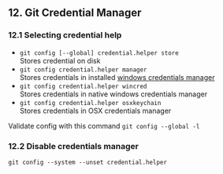 ## 12. Git Credential Manager

### 12.1 Selecting credential help
- `git config [--global] credential.helper store`  
Stores credential on disk
- `git config credential.helper manager`  
Stores credentials in installed [windows credentials manager](http://microsoft.github.io/Git-Credential-Manager-for-Windows/)
- `git config credential.helper wincred`  
Stores credentials in native windows credentials manager
- `git config credential.helper osxkeychain`  
Stores credentials in OSX credentials manager

Validate config with this command `git config --global -l`


### 12.2 Disable credentials manager
`git config --system --unset credential.helper`
